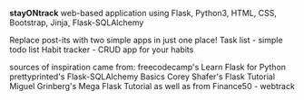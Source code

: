 **stayONtrack** web-based application using Flask, Python3, HTML, CSS, Bootstrap, Jinja, Flask-SQLAlchemy

Replace post-its with two simple apps in just one place!
Task list - simple todo list
Habit tracker - CRUD app for your habits

sources of inspiration came from:
freecodecamp's Learn Flask for Python
prettyprinted's Flask-SQLAlchemy Basics
Corey Shafer's Flask Tutorial
Miguel Grinberg's Mega Flask Tutorial
as well as from Finance50 - webtrack
